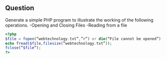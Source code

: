 ## Question
Generate a simple PHP program to illustrate the working of the following operations.
-Opening and Closing Files
-Reading from a file
```php
<?php
$file = fopen(“webtechnology.txt”,”r”) or die(“File cannot be opened”);
echo fread($file,filesize(“webtechnology.txt”));
fclose(“$file”);
?>
```

